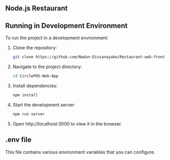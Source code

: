 
## Node.js Restaurant 

## Running in Development Environment

To run the project in a development environment:

1. Clone the repository:
   ```sh
   git clone https://github.com/Nadun-Dissanayake/Restaurant-web-frontend
2. Navigate to the project directory:
   ```sh
   cd CirclePOS-Web-App

3. Install dependencies:
   ```sh
   npm install 

4. Start the development server:
   ```sh
   npm run server

5. Open http://localhost:3000 to view it in the browser.

## .env file

This file contains various environment variables that you can configure.

